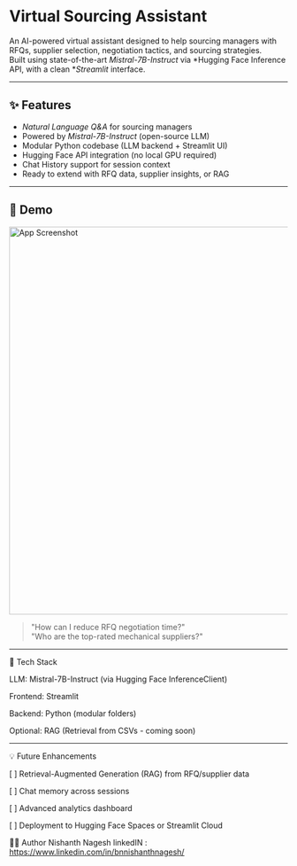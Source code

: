 # Virtual Sourcing Assistant

An AI-powered virtual assistant designed to help sourcing managers with RFQs, supplier selection, negotiation tactics, and sourcing strategies.  
Built using state-of-the-art *Mistral-7B-Instruct* via *Hugging Face Inference API, with a clean **Streamlit* interface.

---

## ✨ Features

- *Natural Language Q&A* for sourcing managers
- Powered by *Mistral-7B-Instruct* (open-source LLM)
- Modular Python codebase (LLM backend + Streamlit UI)
- Hugging Face API integration (no local GPU required)
- Chat History support for session context
- Ready to extend with RFQ data, supplier insights, or RAG

---
## 📸 Demo

<img src="demo_screenshot.png" alt="App Screenshot" width="700"/>

> "How can I reduce RFQ negotiation time?"  
> "Who are the top-rated mechanical suppliers?"

---
🧠 Tech Stack

LLM: Mistral-7B-Instruct (via Hugging Face InferenceClient)

Frontend: Streamlit

Backend: Python (modular folders)

Optional: RAG (Retrieval from CSVs - coming soon)



---
💡 Future Enhancements

[ ] Retrieval-Augmented Generation (RAG) from RFQ/supplier data

[ ] Chat memory across sessions

[ ] Advanced analytics dashboard

[ ] Deployment to Hugging Face Spaces or Streamlit Cloud


👨‍💻 Author
Nishanth Nagesh
linkedIN : https://www.linkedin.com/in/bnnishanthnagesh/

